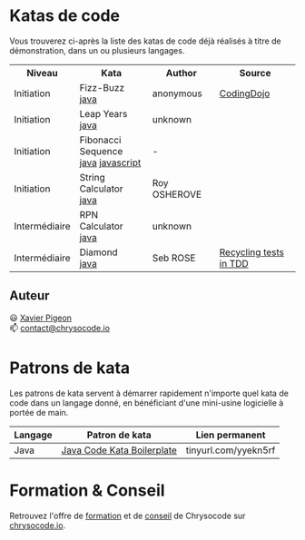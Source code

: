 # Katas de code

Vous trouverez ci-après la liste des katas de code déjà réalisés à titre de démonstration, dans un ou plusieurs langages.

<table>
    <tr>
        <th>Niveau</th>
        <th>Kata</th>
        <th>Author</th>
        <th>Source</th>
    </tr>
    <tr>
        <td>Initiation</td>
        <td>
            Fizz-Buzz<br/>
            <a href="https://github.com/xapn/fizz-buzz-kata">java</a>
        </td>
        <td>anonymous</td>
        <td><a href="http://codingdojo.org/kata/FizzBuzz/">CodingDojo</a></td>
    </tr>
    <tr>
        <td>Initiation</td>
        <td>
            Leap Years<br/>
            <a href="https://github.com/xapn/leap-years-kata">java</a>
        </td>
        <td>unknown</td>
        <td></td>
    </tr>
    <tr>
        <td>Initiation</td>
        <td>
            Fibonacci Sequence<br/>
            <a href="">java</a> <a href="">javascript</a>
        </td>
        <td>-</td>
        <td></td>
    </tr>
    <tr>
        <td>Initiation</td>
        <td>
            String Calculator<br/>
            <a href="https://github.com/xapn/string-calculator-kata">java</a>
        </td>
        <td>Roy OSHEROVE</td>
        <td></td>
    </tr>
    <tr>
        <td>Intermédiaire</td>
        <td>
            RPN Calculator<br/>
            <a href="https://github.com/xapn/rpn-calculator-kata">java</a>
        </td>
        <td>unknown</td>
        <td></td>
    </tr>
    <tr>
        <td>Intermédiaire</td>
        <td>
            Diamond<br/>
            <a href="https://github.com/xapn/diamond-kata">java</a>
        </td>
        <td>Seb ROSE</td>
        <td><a href="http://claysnow.co.uk/recycling-tests-in-tdd/">Recycling tests in TDD</a></td>
    </tr>
</table>

## Auteur

:smiley: [Xavier Pigeon](https://xavierpigeon.com)  
:mailbox: [contact@chrysocode.io](mailto:contact@chrysocode.io)

# Patrons de kata

Les patrons de kata servent à démarrer rapidement n'importe quel kata de code dans un langage donné, en bénéficiant d'une mini-usine logicielle à portée de main.

Langage | Patron de kata | Lien permanent
------- | -------------- | --------------
Java    | [Java Code Kata Boilerplate](https://github.com/chrysocode/java-code-kata-boilerplate) | tinyurl.com/yyekn5rf

# Formation & Conseil

Retrouvez l'offre de [formation](https://chrysocode.io/formation.html) et de [conseil](https://chrysocode.io/conseil.html) de Chrysocode sur [chrysocode.io](https://chrysocode.io).

